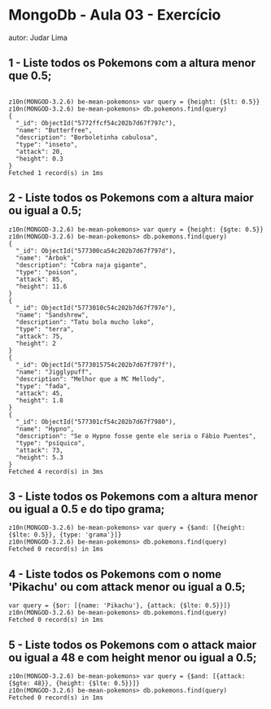 # MongoDb - Aula 03 - Exercício

autor: Judar Lima

## 1 - Liste todos os Pokemons com a altura menor que 0.5;

```

z10n(MONGOD-3.2.6) be-mean-pokemons> var query = {height: {$lt: 0.5}}
z10n(MONGOD-3.2.6) be-mean-pokemons> db.pokemons.find(query)
{
  "_id": ObjectId("5772ffcf54c202b7d67f797c"),
  "name": "Butterfree",
  "description": "Borboletinha cabulosa",
  "type": "inseto",
  "attack": 20,
  "height": 0.3
}
Fetched 1 record(s) in 1ms
```

## 2 - Liste todos os Pokemons com a altura maior ou igual a 0.5;

```
z10n(MONGOD-3.2.6) be-mean-pokemons> var query = {height: {$gte: 0.5}}
z10n(MONGOD-3.2.6) be-mean-pokemons> db.pokemons.find(query)
{
  "_id": ObjectId("577300ca54c202b7d67f797d"),
  "name": "Arbok",
  "description": "Cobra naja gigante",
  "type": "poison",
  "attack": 85,
  "height": 11.6
}
{
  "_id": ObjectId("5773010c54c202b7d67f797e"),
  "name": "Sandshrew",
  "description": "Tatu bola mucho loko",
  "type": "terra",
  "attack": 75,
  "height": 2
}
{
  "_id": ObjectId("5773015754c202b7d67f797f"),
  "name": "Jigglypuff",
  "description": "Melhor que a MC Mellody",
  "type": "fada",
  "attack": 45,
  "height": 1.8
}
{
  "_id": ObjectId("577301cf54c202b7d67f7980"),
  "name": "Hypno",
  "description": "Se o Hypno fosse gente ele seria o Fábio Puentes",
  "type": "psíquico",
  "attack": 73,
  "height": 5.3
}
Fetched 4 record(s) in 3ms
```

## 3 - Liste todos os Pokemons com a altura menor ou igual a 0.5 e do tipo grama;

```
z10n(MONGOD-3.2.6) be-mean-pokemons> var query = {$and: [{height: {$lte: 0.5}}, {type: 'grama'}]}
z10n(MONGOD-3.2.6) be-mean-pokemons> db.pokemons.find(query)
Fetched 0 record(s) in 1ms
```

## 4 - Liste todos os Pokemons com o nome 'Pikachu' ou com attack menor ou igual a 0.5;

```
var query = {$or: [{name: 'Pikachu'}, {attack: {$lte: 0.5}}]}
z10n(MONGOD-3.2.6) be-mean-pokemons> db.pokemons.find(query)
Fetched 0 record(s) in 1ms
```

## 5 - Liste todos os Pokemons com o attack maior ou igual a 48 e com height menor ou igual a 0.5;

```
z10n(MONGOD-3.2.6) be-mean-pokemons> var query = {$and: [{attack: {$gte: 48}}, {height: {$lte: 0.5}}]}
z10n(MONGOD-3.2.6) be-mean-pokemons> db.pokemons.find(query)
Fetched 0 record(s) in 1ms
```
